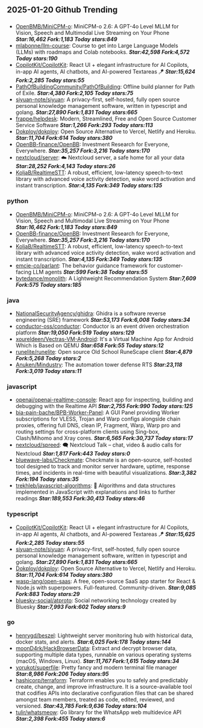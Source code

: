 ## 2025-01-20 Github Trending

### 
* [OpenBMB/MiniCPM-o](https://github.com/OpenBMB/MiniCPM-o): MiniCPM-o 2.6: A GPT-4o Level MLLM for Vision, Speech and Multimodal Live Streaming on Your Phone ***Star:16,462 Fork:1,183 Today stars:849***
* [mlabonne/llm-course](https://github.com/mlabonne/llm-course): Course to get into Large Language Models (LLMs) with roadmaps and Colab notebooks. ***Star:42,598 Fork:4,572 Today stars:190***
* [CopilotKit/CopilotKit](https://github.com/CopilotKit/CopilotKit): React UI + elegant infrastructure for AI Copilots, in-app AI agents, AI chatbots, and AI-powered Textareas 🪁 ***Star:15,624 Fork:2,285 Today stars:55***
* [PathOfBuildingCommunity/PathOfBuilding](https://github.com/PathOfBuildingCommunity/PathOfBuilding): Offline build planner for Path of Exile. ***Star:4,380 Fork:2,105 Today stars:75***
* [siyuan-note/siyuan](https://github.com/siyuan-note/siyuan): A privacy-first, self-hosted, fully open source personal knowledge management software, written in typescript and golang. ***Star:27,890 Fork:1,831 Today stars:665***
* [frappe/helpdesk](https://github.com/frappe/helpdesk): Modern, Streamlined, Free and Open Source Customer Service Software ***Star:1,266 Fork:293 Today stars:113***
* [Dokploy/dokploy](https://github.com/Dokploy/dokploy): Open Source Alternative to Vercel, Netlify and Heroku. ***Star:11,704 Fork:614 Today stars:380***
* [OpenBB-finance/OpenBB](https://github.com/OpenBB-finance/OpenBB): Investment Research for Everyone, Everywhere. ***Star:35,257 Fork:3,216 Today stars:170***
* [nextcloud/server](https://github.com/nextcloud/server): ☁️ Nextcloud server, a safe home for all your data ***Star:28,252 Fork:4,143 Today stars:26***
* [KoljaB/RealtimeSTT](https://github.com/KoljaB/RealtimeSTT): A robust, efficient, low-latency speech-to-text library with advanced voice activity detection, wake word activation and instant transcription. ***Star:4,135 Fork:349 Today stars:135***

### python
* [OpenBMB/MiniCPM-o](https://github.com/OpenBMB/MiniCPM-o): MiniCPM-o 2.6: A GPT-4o Level MLLM for Vision, Speech and Multimodal Live Streaming on Your Phone ***Star:16,462 Fork:1,183 Today stars:849***
* [OpenBB-finance/OpenBB](https://github.com/OpenBB-finance/OpenBB): Investment Research for Everyone, Everywhere. ***Star:35,257 Fork:3,216 Today stars:170***
* [KoljaB/RealtimeSTT](https://github.com/KoljaB/RealtimeSTT): A robust, efficient, low-latency speech-to-text library with advanced voice activity detection, wake word activation and instant transcription. ***Star:4,135 Fork:349 Today stars:135***
* [emcie-co/parlant](https://github.com/emcie-co/parlant): The behavior guidance framework for customer-facing LLM agents ***Star:599 Fork:38 Today stars:55***
* [bytedance/monolith](https://github.com/bytedance/monolith): A Lightweight Recommendation System ***Star:7,609 Fork:575 Today stars:185***

### java
* [NationalSecurityAgency/ghidra](https://github.com/NationalSecurityAgency/ghidra): Ghidra is a software reverse engineering (SRE) framework ***Star:53,173 Fork:6,008 Today stars:34***
* [conductor-oss/conductor](https://github.com/conductor-oss/conductor): Conductor is an event driven orchestration platform ***Star:19,050 Fork:519 Today stars:129***
* [xoureldeen/Vectras-VM-Android](https://github.com/xoureldeen/Vectras-VM-Android): It's a Virtual Machine App for Android Which is Based on QEMU ***Star:658 Fork:55 Today stars:12***
* [runelite/runelite](https://github.com/runelite/runelite): Open source Old School RuneScape client ***Star:4,879 Fork:5,268 Today stars:2***
* [Anuken/Mindustry](https://github.com/Anuken/Mindustry): The automation tower defense RTS ***Star:23,118 Fork:3,019 Today stars:11***

### javascript
* [openai/openai-realtime-console](https://github.com/openai/openai-realtime-console): React app for inspecting, building and debugging with the Realtime API ***Star:2,755 Fork:990 Today stars:125***
* [bia-pain-bache/BPB-Worker-Panel](https://github.com/bia-pain-bache/BPB-Worker-Panel): A GUI Panel providing Worker subscriptions for VLESS, Trojan and Warp configs alongside chain proxies, offering full DNS, clean IP, Fragment, Warp, Warp pro and routing settings for cross-platform clients using Sing-box, Clash/Mihomo and Xray cores. ***Star:6,565 Fork:30,737 Today stars:17***
* [nextcloud/spreed](https://github.com/nextcloud/spreed): 🗨️ Nextcloud Talk – chat, video & audio calls for Nextcloud ***Star:1,817 Fork:443 Today stars:0***
* [bluewave-labs/Checkmate](https://github.com/bluewave-labs/Checkmate): Checkmate is an open-source, self-hosted tool designed to track and monitor server hardware, uptime, response times, and incidents in real-time with beautiful visualizations. ***Star:3,382 Fork:194 Today stars:35***
* [trekhleb/javascript-algorithms](https://github.com/trekhleb/javascript-algorithms): 📝 Algorithms and data structures implemented in JavaScript with explanations and links to further readings ***Star:189,553 Fork:30,413 Today stars:46***

### typescript
* [CopilotKit/CopilotKit](https://github.com/CopilotKit/CopilotKit): React UI + elegant infrastructure for AI Copilots, in-app AI agents, AI chatbots, and AI-powered Textareas 🪁 ***Star:15,625 Fork:2,285 Today stars:55***
* [siyuan-note/siyuan](https://github.com/siyuan-note/siyuan): A privacy-first, self-hosted, fully open source personal knowledge management software, written in typescript and golang. ***Star:27,890 Fork:1,831 Today stars:665***
* [Dokploy/dokploy](https://github.com/Dokploy/dokploy): Open Source Alternative to Vercel, Netlify and Heroku. ***Star:11,704 Fork:614 Today stars:380***
* [wasp-lang/open-saas](https://github.com/wasp-lang/open-saas): A free, open-source SaaS app starter for React & Node.js with superpowers. Full-featured. Community-driven. ***Star:9,085 Fork:883 Today stars:29***
* [bluesky-social/atproto](https://github.com/bluesky-social/atproto): Social networking technology created by Bluesky ***Star:7,993 Fork:602 Today stars:9***

### go
* [henrygd/beszel](https://github.com/henrygd/beszel): Lightweight server monitoring hub with historical data, docker stats, and alerts. ***Star:6,025 Fork:178 Today stars:144***
* [moonD4rk/HackBrowserData](https://github.com/moonD4rk/HackBrowserData): Extract and decrypt browser data, supporting multiple data types, runnable on various operating systems (macOS, Windows, Linux). ***Star:11,767 Fork:1,615 Today stars:34***
* [yorukot/superfile](https://github.com/yorukot/superfile): Pretty fancy and modern terminal file manager ***Star:8,986 Fork:206 Today stars:95***
* [hashicorp/terraform](https://github.com/hashicorp/terraform): Terraform enables you to safely and predictably create, change, and improve infrastructure. It is a source-available tool that codifies APIs into declarative configuration files that can be shared amongst team members, treated as code, edited, reviewed, and versioned. ***Star:43,785 Fork:9,636 Today stars:104***
* [tulir/whatsmeow](https://github.com/tulir/whatsmeow): Go library for the WhatsApp web multidevice API ***Star:2,398 Fork:455 Today stars:6***
